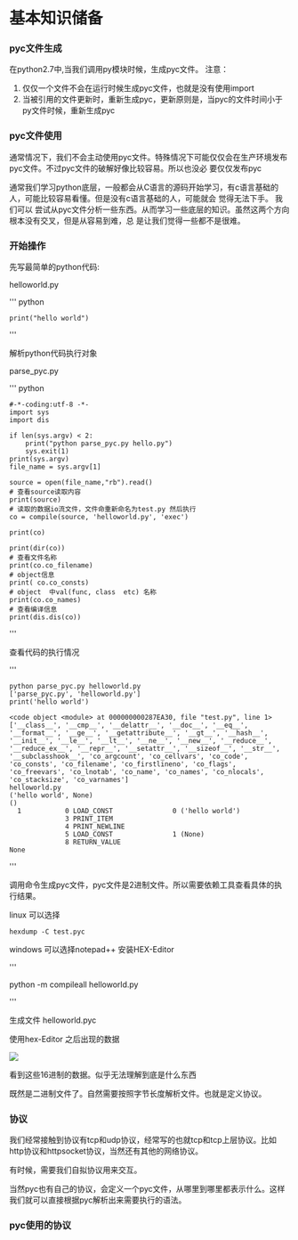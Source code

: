 # 基本知识储备

###  pyc文件生成

在python2.7中,当我们调用py模块时候，生成pyc文件。
注意：
1. 仅仅一个文件不会在运行时候生成pyc文件，也就是没有使用import 
2. 当被引用的文件更新时，重新生成pyc，更新原则是，当pyc的文件时间小于py文件时候，重新生成pyc

### pyc文件使用

通常情况下，我们不会主动使用pyc文件。特殊情况下可能仅仅会在生产环境发布pyc文件。不过pyc文件的破解好像比较容易。所以也没必
要仅仅发布pyc

通常我们学习python底层，一般都会从C语言的源码开始学习，有c语言基础的人，可能比较容易看懂。但是没有c语言基础的人，可能就会
觉得无法下手。 我们可以 尝试从pyc文件分析一些东西。从而学习一些底层的知识。虽然这两个方向根本没有交叉，但是从容易到难，总
是让我们觉得一些都不是很难。

### 开始操作

先写最简单的python代码:

helloworld.py 

''' python

    print("hello world")

'''

解析python代码执行对象

parse_pyc.py 

''' python

    #-*-coding:utf-8 -*-
    import sys
    import dis

    if len(sys.argv) < 2: 
        print("python parse_pyc.py hello.py")
        sys.exit(1)
    print(sys.argv)
    file_name = sys.argv[1]

    source = open(file_name,"rb").read()
    # 查看source读取内容
    print(source)
    # 读取的数据io流文件，文件命重新命名为test.py 然后执行
    co = compile(source, 'helloworld.py', 'exec')

    print(co)

    print(dir(co))
    # 查看文件名称
    print(co.co_filename)
    # object信息
    print( co.co_consts)
    # object  中val(func, class  etc) 名称
    print(co.co_names)
    # 查看编译信息
    print(dis.dis(co))


'''

查看代码的执行情况

'''

    python parse_pyc.py helloworld.py
    ['parse_pyc.py', 'helloworld.py']
    print('hello world')

    <code object <module> at 000000000287EA30, file "test.py", line 1>
    ['__class__', '__cmp__', '__delattr__', '__doc__', '__eq__', '__format__', '__ge__', '__getattribute__', '__gt__', '__hash__', '__init__', '__le__', '__lt__', '__ne__', '__new__', '__reduce__', '__reduce_ex__', '__repr__', '__setattr__', '__sizeof__', '__str__', '__subclasshook__', 'co_argcount', 'co_cellvars', 'co_code', 'co_consts', 'co_filename', 'co_firstlineno', 'co_flags', 'co_freevars', 'co_lnotab', 'co_name', 'co_names', 'co_nlocals', 'co_stacksize', 'co_varnames']
    helloworld.py
    ('hello world', None)
    ()
      1           0 LOAD_CONST               0 ('hello world')
                  3 PRINT_ITEM
                  4 PRINT_NEWLINE
                  5 LOAD_CONST               1 (None)
                  8 RETURN_VALUE
    None


'''

调用命令生成pyc文件，pyc文件是2进制文件。所以需要依赖工具查看具体的执行结果。

linux 可以选择 

    hexdump -C test.pyc

windows 可以选择notepad++ 安装HEX-Editor

    
'''

 python  -m compileall helloworld.py

'''

生成文件 helloworld.pyc


使用hex-Editor 之后出现的数据 

![](http://wx2.sinaimg.cn/mw690/8c49b4c2ly1fia550jt4wj20y9097dfy.jpg)

看到这些16进制的数据。似乎无法理解到底是什么东西

既然是二进制文件了。自然需要按照字节长度解析文件。也就是定义协议。


### 协议

我们经常接触到协议有tcp和udp协议，经常写的也就tcp和tcp上层协议。比如http协议和httpsocket协议，当然还有其他的网络协议。

有时候，需要我们自拟协议用来交互。

当然pyc也有自己的协议，会定义一个pyc文件，从哪里到哪里都表示什么。这样我们就可以直接根据pyc解析出来需要执行的语法。

### pyc使用的协议


